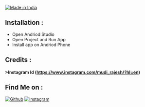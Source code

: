 <p align="left">
<a href="#"><img title="Made in India" src="https://img.shields.io/badge/MADE%20IN-INDIA-green?colorA=%23ff9933&colorB=%23017e40&style=for-the-badge"></a>
</p>

## Installation :
* Open Andriod Studio
* Open Project and Run App
* Install app on Andriod Phone

## Credits :
#### >Instagram Id (https://www.instagram.com/mudi_rajesh/?hl=en)

## Find Me on :
[![Github](https://img.shields.io/badge/Github-DECODER-green?style=for-the-badge&logo=github)](https://github.com/mudirajesh)
[![Instagram](https://img.shields.io/badge/IG-%40MUDI_RAJESH-red?style=for-the-badge&logo=instagram)](https://www.instagram.com/mudi_rajesh/?hl=en)
